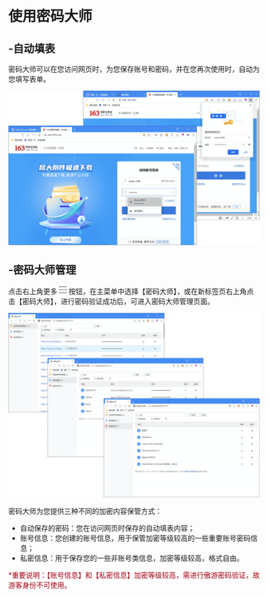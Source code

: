 # 使用密码大师



## -自动填表

密码大师可以在您访问网页时，为您保存账号和密码，并在您再次使用时，自动为您填写表单。 

![](images/10-1.png "=85%,85%")



## -密码大师管理

点击右上角更多![](images/03-2.png)按钮，在主菜单中选择【密码大师】，或在新标签页右上角点击【密码大师】，进行密码验证成功后，可进入密码大师管理页面。

![](images/10-2.png "=85%,85%")

密码大师为您提供三种不同的加密内容保管方式：

- 自动保存的密码：您在访问网页时保存的自动填表内容；
- 账号信息：您创建的账号信息，用于保管加密等级较高的一些重要账号密码信息；
- 私密信息：用于保存您的一些非账号类信息，加密等级较高，格式自由。

<font color=#A30014>*重要说明：【账号信息】和【私密信息】加密等级较高，需进行傲游密码验证，故游客身份不可使用。</font>

